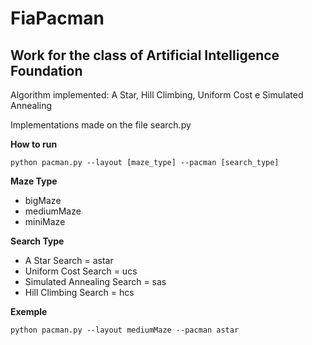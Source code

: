 # FiaPacman

## Work for the class of Artificial Intelligence Foundation

Algorithm implemented: A Star, Hill Climbing, Uniform Cost e Simulated Annealing

Implementations made on the file search.py

**How to run**

`python pacman.py --layout [maze_type] --pacman [search_type]`

**Maze Type**

- bigMaze
- mediumMaze
- miniMaze

**Search Type**

- A Star Search = astar
- Uniform Cost Search = ucs
- Simulated Annealing Search = sas
- Hill Climbing Search = hcs

**Exemple**

`python pacman.py --layout mediumMaze --pacman astar`